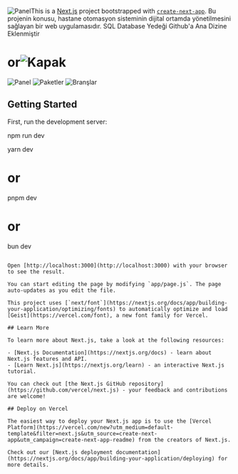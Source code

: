 ![Panel](https://github.com/user-attachments/assets/79accfb0-e1bf-4272-9d4f-c83c9e455569)This is a [Next.js](https://nextjs.org) project bootstrapped with [`create-next-app`](https://nextjs.org/docs/app/api-reference/cli/create-next-app).
Bu projenin konusu, hastane otomasyon sisteminin dijital ortamda yönetilmesini sağlayan bir web uygulamasıdır. 
SQL Database Yedeği Github'a Ana Dizine Eklenmiştir
# or![Kapak](https://github.com/user-attachments/assets/a44dd497-29b4-4657-ab22-5a290a439f63)
![Panel](https://github.com/user-attachments/assets/2b36cfba-e878-4253-b565-a3a5947a8e8e)
![Paketler](https://github.com/user-attachments/assets/d7d4fa50-2461-4801-b30b-bdac53d36504)
![Branşlar](https://github.com/user-attachments/assets/83f63928-8d4d-40af-aa01-ce007eebcfd5)
## Getting Started

First, run the development server: 

npm run dev

yarn dev
# or
pnpm dev
# or
bun dev
```

Open [http://localhost:3000](http://localhost:3000) with your browser to see the result.

You can start editing the page by modifying `app/page.js`. The page auto-updates as you edit the file.

This project uses [`next/font`](https://nextjs.org/docs/app/building-your-application/optimizing/fonts) to automatically optimize and load [Geist](https://vercel.com/font), a new font family for Vercel.

## Learn More

To learn more about Next.js, take a look at the following resources:

- [Next.js Documentation](https://nextjs.org/docs) - learn about Next.js features and API.
- [Learn Next.js](https://nextjs.org/learn) - an interactive Next.js tutorial.

You can check out [the Next.js GitHub repository](https://github.com/vercel/next.js) - your feedback and contributions are welcome!

## Deploy on Vercel

The easiest way to deploy your Next.js app is to use the [Vercel Platform](https://vercel.com/new?utm_medium=default-template&filter=next.js&utm_source=create-next-app&utm_campaign=create-next-app-readme) from the creators of Next.js.

Check out our [Next.js deployment documentation](https://nextjs.org/docs/app/building-your-application/deploying) for more details.
